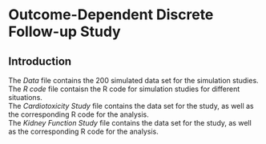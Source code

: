 # Outcome-Dependent Discrete Follow-up Study

## Introduction
The _Data_ file contains the 200 simulated data set for the simulation studies. <br /> 
The _R code_ file contaisn the R code for simulation studies for different situations. <br /> 
The _Cardiotoxicity Study_ file contains the data set for the study, as well as the corresponding R code for the analysis. <br /> 
The _Kidney Function Study_ file contains the data set for the study, as well as the corresponding R code for the analysis. <br /> 
